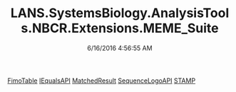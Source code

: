 ﻿---
title: LANS.SystemsBiology.AnalysisTools.NBCR.Extensions.MEME_Suite
date: 6/16/2016 4:56:55 AM
---

[FimoTable](T-LANS.SystemsBiology.AnalysisTools.NBCR.Extensions.MEME_Suite.FimoTable.html)
[IEqualsAPI](T-LANS.SystemsBiology.AnalysisTools.NBCR.Extensions.MEME_Suite.IEqualsAPI.html)
[MatchedResult](T-LANS.SystemsBiology.AnalysisTools.NBCR.Extensions.MEME_Suite.MatchedResult.html)
[SequenceLogoAPI](T-LANS.SystemsBiology.AnalysisTools.NBCR.Extensions.MEME_Suite.SequenceLogoAPI.html)
[STAMP](T-LANS.SystemsBiology.AnalysisTools.NBCR.Extensions.MEME_Suite.STAMP.html)
